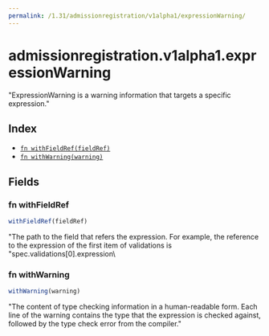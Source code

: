 ```yaml
---
permalink: /1.31/admissionregistration/v1alpha1/expressionWarning/
---
```


# admissionregistration.v1alpha1.expressionWarning

"ExpressionWarning is a warning information that targets a specific expression."

## Index

* [`fn withFieldRef(fieldRef)`](#fn-withfieldref)
* [`fn withWarning(warning)`](#fn-withwarning)

## Fields

### fn withFieldRef

```ts
withFieldRef(fieldRef)
```

"The path to the field that refers the expression. For example, the reference to the expression of the first item of validations is \"spec.validations[0].expression\

### fn withWarning

```ts
withWarning(warning)
```

"The content of type checking information in a human-readable form. Each line of the warning contains the type that the expression is checked against, followed by the type check error from the compiler."